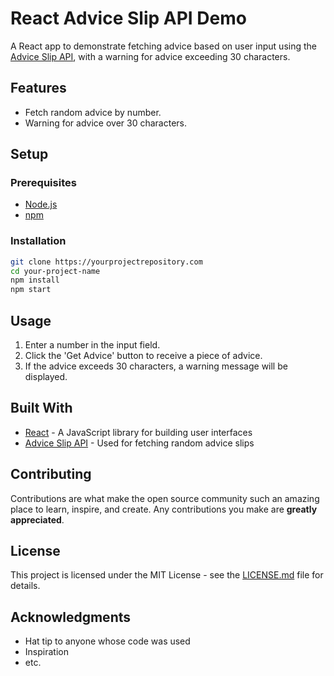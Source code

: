 # React Advice Slip API Demo

A React app to demonstrate fetching advice based on user input using the [Advice Slip API](https://api.adviceslip.com/), with a warning for advice exceeding 30 characters.

## Features

- Fetch random advice by number.
- Warning for advice over 30 characters.

## Setup

### Prerequisites

- [Node.js](https://nodejs.org/en/download/)
- [npm](https://www.npmjs.com/get-npm)

### Installation

```bash
git clone https://yourprojectrepository.com
cd your-project-name
npm install
npm start
```

## Usage

1. Enter a number in the input field.
2. Click the 'Get Advice' button to receive a piece of advice.
3. If the advice exceeds 30 characters, a warning message will be displayed.

## Built With

- [React](https://reactjs.org/) - A JavaScript library for building user interfaces
- [Advice Slip API](https://api.adviceslip.com/) - Used for fetching random advice slips

## Contributing

Contributions are what make the open source community such an amazing place to learn, inspire, and create. Any contributions you make are **greatly appreciated**.

## License

This project is licensed under the MIT License - see the [LICENSE.md](LICENSE.md) file for details.

## Acknowledgments

- Hat tip to anyone whose code was used
- Inspiration
- etc.
